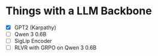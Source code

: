 # Things with a LLM Backbone

- [x] GPT2 (Karpathy)
- [ ] Qwen 3 0.6B
- [ ] SigLip Encoder
- [ ] RLVR with GRPO on Qwen 3 0.6B
